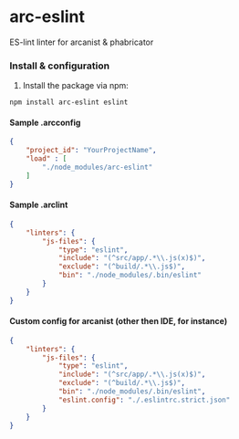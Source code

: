 # arc-eslint

ES-lint linter for arcanist &amp; phabricator

### Install & configuration

1. Install the package via npm:

```
npm install arc-eslint eslint
```

#### Sample .arcconfig

```json
{
    "project_id": "YourProjectName",
    "load" : [
        "./node_modules/arc-eslint"
    ]
}
```

#### Sample .arclint

```json
{
    "linters": {
        "js-files": {
            "type": "eslint",
            "include": "(^src/app/.*\\.js(x)$)",
            "exclude": "(^build/.*\\.js$)",
            "bin": "./node_modules/.bin/eslint"
        }
    }
}
```

#### Custom config for arcanist (other then IDE, for instance)

```json
{
    "linters": {
        "js-files": {
            "type": "eslint",
            "include": "(^src/app/.*\\.js(x)$)",
            "exclude": "(^build/.*\\.js$)",
            "bin": "./node_modules/.bin/eslint",
            "eslint.config": "./.eslintrc.strict.json"
        }
    }
}
```

